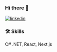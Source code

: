 
### Hi there 👋

[![linkedin](https://img.shields.io/badge/linkedin-0A66C2?style=for-the-badge&logo=linkedin&logoColor=white)](https://www.linkedin.com/in/thomas-lord-b1977a1a2/)

### 🛠 Skills
C# .NET, React, Next.js
